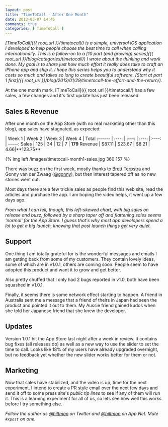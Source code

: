 ```yaml
---
layout: post
title: "TimeToCall - After One Month"
date: 2013-03-07 14:46
comments: true
categories: [ TimeToCall ]
---
```


*[TimeToCall]({{ root_url }}/timetocall/) is a simple, universal iOS application I developed to help people choose the best time to call when calling internationally. This is a follow-on to a [10 part (and growing) series]({{ root_url }}/blog/categories/timetocall/) I wrote about the thinking and work done. My goal is to share just how much effort it really does take to craft an iPhone app and ship it. I hope this series helps you to understand why it costs so much and takes so long to create beautiful software. [Start at part 1 first]({{ root_url }}/blog/2013/01/29/timetocall-the-effort-and-the-return/).*

At the one month mark, [TimeToCall]({{ root_url }}/timetocall/) has a few sales, a few changes and it's first update has just been released.

## Sales & Revenue

After one month on the App Store (with no real marketing other than this blog), app sales have stagnated, as expected:

| Week 1 | Week 2 | Week 3  | Week 4  | Total
:------ | :---: | :---: | :---: |:----: | -----:
Sales   | 125     | 34     | 12     | 7     | **179**
Revenue | $87.11 | $23.67 | $8.21 | $4.66 | **$123.75**

{% img left /images/timetocall-month1-sales.jpg 360 157 %}

There was buzz on the first week, mostly thanks to [Brett Terpstra](http://brettterpstra.com) and Gonny van der Zwaag ([@gonny](http://www.twitter.com/gonny)), but then interest tapered off as no new stories went out.

Most days there are a few trickle sales as people find this web site, read the articles and purchase the app. I am hoping the video helps, it went up a few days ago.

*From what I can tell, though, this left-skewed chart, with big sales on release and buzz, followed by a sharp taper off and flattening sales seems 'normal' for the App Store. I guess that's why most app developers spend a lot to get a big launch, knowing that post launch things get very quiet.*

## Support

One thing I am totally grateful for is the wonderful messages and emails I am getting back from some of my customers. They contain lovely ideas, some of which are in v1.0.1, others are coming soon. People seem to have adopted this product and want it to grow and get better.

Also pretty chuffed that I only had 2 bugs reported in v1.0, both have been squashed in v1.0.1.

Finally, it seems there is some network effect starting to happen. A friend in Australia sent me a message that a friend of theirs in Japan had seen the product and pointed it out to them. My Aussie friend gained kudos when she told her Japanese friend that she knew the developer.

## Updates

Version 1.0.1 hit the App Store last night after a week in review. It contains bug fixes (all releases do) as well as a new way to use the slider to set the time to call. Looks like 18% of my users have already upgraded overnight, but no feedback yet whether the new slider works better for them or not.

## Marketing

Now that sales have stabilized, and the video is up, time for the next experiment. I intend to create a PR style email over the next few days and send it off to some press site's *public tip lines* to see if any of them will run it. This is a learning experiment for all of us, so lets see how well this works before I try something else.

*Follow the author as [@hiltmon](http://twitter.com/hiltmon) on Twitter and [@hiltmon](http://alpha.app.net/hiltmon) on App.Net. Mute `#xpost` on one.*
